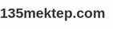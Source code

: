 # 135mektep.com
<!DOCTYPE html>
<html lang="kk">
<head>
    <meta charset="UTF-8">
    <meta name="viewport" content="width=device-width, initial-scale=1.0">
    <title>№ 135 А.Тоқмағанбетов атындағы орта мектеп <img src="135.jpg" alt="Мектеп суреті"></title>
    <link href="https://fonts.googleapis.com/css2?family=Poppins:wght@300;400;600&display=swap" rel="stylesheet">
    <style>
        body {
            font-family: 'Poppins', sans-serif;
            margin: 0;
            padding: 0;
            background: #f0f4f7;
            color: #333;
            line-height: 1.6;
            overflow-x: hidden;
            transition: background-color 1s ease;
            font-family: Arial, sans-serif;
            margin: 0;
            padding: 0;
        }

        .photo-container {
        display: flex;
        justify-content: space-between;
        padding: 30px;
        }

        .photo-left {
        order: 1; 
        max-width: 45%; 
        }

        .photo-right {
        order: 1; 
        max-width: 45%; 
        }

        header {
            background-image: url('135.jpg');
            background-size: cover;
            color: white;
            text-align: center;
            padding: 100px 20px;
            position: relative;
            box-shadow: 0 10px 30px rgba(0, 0, 0, 0.3);
            animation: headerAnimation 1s ease-out;
        }

        @keyframes headerAnimation {
            0% {
                opacity: 0;
                transform: translateY(-50px);
            }
            100% {
                opacity: 1;
                transform: translateY(0);
            }
        }

        header h1 {
            font-size: 4em;
            margin-bottom: 10px;
            text-transform: uppercase;
            letter-spacing: 5px;
            text-shadow: 2px 2px 5px rgba(0,0,0,0.3);
        }

        header p {
            font-size: 1.5em;
            text-transform: uppercase;
            letter-spacing: 3px;
            font-weight: bold;
            text-shadow: 1px 1px 3px rgba(0,0,0,0.2);
        }

        nav {
            position: sticky;
            top: 0;
            background: rgba(0, 0, 0, 0.7);
            padding: 15px 0;
            z-index: 1000;
            transition: background-color 0.3s;
        }

        nav a {
            color: white;
            text-decoration: none;
            margin: 0 25px;
            font-size: 1.2em;
            text-transform: uppercase;
            font-weight: 600;
            letter-spacing: 1px;
            padding: 5px 0;
        }

        nav a::after {
            content: '';
            position: absolute;
            width: 0%;
            height: 2px;
            background: #9b59b6;
            transition: width 0.3s ease;
            bottom: 0;
            left: 50%;
            transform: translateX(-50%);
        }

        nav a:hover::after {
            width: 100%;
        }

        nav a:hover {
            color: #9b59b6;
        }

        .container {
            width: 90%;
            max-width: 1200px;
            margin: 50px auto;
            padding: 20px;
            background-color: white;
            border-radius: 10px;
            box-shadow: 0 15px 30px rgba(0, 0, 0, 0.1);
            transition: transform 0.5s ease;
        }

        .container:hover {
            transform: translateY(-10px);
        }

        .section {
            padding: 40px 30px;
            border-bottom: 2px solid #eee;
        }

        .section:last-child {
            border-bottom: none;
        }

        .section h2 {
            font-size: 2.5em;
            color: #8e44ad;
            margin-bottom: 20px;
            text-transform: uppercase;
            font-weight: 600;
            letter-spacing: 2px;
        }

        .section p, .section ul {
            font-size: 1.2em;
            color: #555;
        }

        .section ul {
            list-style-type: none;
            padding-left: 20px;
        }

        .section li {
            margin-bottom: 10px;
        }

        footer {
            background: #8e44ad;
            color: white;
            padding: 20px 0;
            text-align: center;
            font-size: 1.2em;
            letter-spacing: 2px;
        }

        footer p {
            margin: 0;
        }

        @media (max-width: 768px) {
            header h1 {
                font-size: 2.5em;
            }

            nav a {
                margin: 0 15px;
                font-size: 1.1em;
            }

            .container {
                width: 95%;
            }
        }

        .slider {
            position: relative;
            width: 100%;
            max-width: 1200px;
            margin: 50px auto;
            border-radius: 10px;
            overflow: hidden;
            box-shadow: 0 10px 30px rgba(0, 0, 0, 0.2);
        }

        .slides {
            display: flex;
            transition: transform 1s ease;
        }

        .slide {
            width: 100%;
            height: 400px;
            background-position: center;
            background-size: cover;
        }

        .slide:nth-child(1) {
            background-image: url('https://via.placeholder.com/1200x400/8e44ad/ffffff?text=білім');
        }

        .slide:nth-child(2) {
            background-image: url('https://via.placeholder.com/1200x400/6c3483/ffffff?text=және');
        }

        .slide:nth-child(3) {
            background-image: url('https://via.placeholder.com/1200x400/9b59b6/ffffff?text=даму');
        }

        .slider-buttons {
            position: absolute;
            top: 50%;
            width: 100%;
            display: flex;
            justify-content: space-between;
            transform: translateY(-50%);
        }

        .slider-button {
            background-color: rgba(0, 0, 0, 0.5);
            color: white;
            border: none;
            padding: 10px;
            font-size: 18px;
            cursor: pointer;
            transition: background-color 0.3s ease;
        }

        .slider-button:hover {
            background-color: rgba(0, 0, 0, 0.8);
        }

        .modal {
            display: none;
            position: fixed;
            z-index: 1;
            left: 0;
            top: 0;
            width: 100%;
            height: 100%;
            background-color: rgba(0, 0, 0, 0.5);
            padding-top: 60px;
        }

        .modal-content {
            background-color: #fff;
            margin: 5% auto;
            padding: 20px;
            border-radius: 8px;
            width: 80%;
            max-width: 600px;
            animation: fadeIn 1s ease;
        }

        @keyframes fadeIn {
            0% {
                opacity: 0;
            }
            100% {
                opacity: 1;
            }
        }

        .close {
            color: #aaa;
            float: right;
            font-size: 28px;
            font-weight: bold;
        }

        .close:hover,
        .close:focus {
            color: black;
            text-decoration: none;
            cursor: pointer;
        }
    </style>
</head>
<body>
    <header>
        <h1>№ 135 А.Тоқмағанбетов атындағы орта мектеп</h1>
        <p>Білім орталығы</p>
    </header>

    <nav>
        <a href="#about">Мектеп туралы</a>
        <a href="#teachers">Мұғалімдер</a>
        <a href="#students">Оқушылар жетістіктері</a>
        <a href="#contact">Байланыс</a>
    </nav>

    <div class="container">
        <div class="slider">
            <div class="slides">
                <div class="slide"></div>
                <div class="slide"></div>
                <div class="slide"></div>
            </div>
            <div class="slider-buttons">
                <button class="slider-button" id="prevSlide">&#10094;</button>
                <button class="slider-button" id="nextSlide">&#10095;</button>
            </div>
        </div>
        
        <div class="section" id="about">
            <h2>Мектеп туралы</h2>
            <p>135 А.Тоқмағанбетов атындағы орта мектеп — еліміздің ең үздік білім ордасы. Біздің мақсатымыз — оқушыларға сапалы білім беру арқылы оларды болашаққа дайындау. Мектептің тарихы - «Молотов» атындағы жеті жылдық мектеп Елімізде 50-жылдардың басында колхоздарды ірілендіру жүзеге асырылды. Біздің ауылымызда көрші отырған төрт майда колхоздар: Майлықұм, XVIII партсъезд, Бидайкөл, Қызылорақ бірігіп 1950 жылы XVIII партсъезд колхозы болып аталып іріленді. Майлықұм колхозындағы «Молотов» атындағы жеті жылдық XVIII партсъезд колхозындағы «Н.К.Крупская» атындағы жеті жылдық және Бидайкөл колхозындағы бастауыш мектептер бірігіп 1950-51 оқу жылында «Молотов» атындағы жеті жылдық  мектеп болып аталды. Ол кезде мектеп шағын болатын. Мектеп директоры Жәрекеев Төлеп жолдас еді. 1952-53 оқу жылында Дауылбаев Әлмағанбет, 1954-55 оқу жылынан бастап Өтеков Нұрғали жолдастар мектеп директоры болып жұмыс істеді. 1956-57 оқу жылынан бастап 1961-62 оқу жылының аяғына дейін Жұқабаев Дүйсен мектепті басқарды.  Мектеп түлектері республикаға еңбегі сіңген қызметкер, режиссер Хүсейін Теміров, Қазақстан суретшілер одағының мүшесі Сәменов Шәкен еді. «Партияның  XVIII съезі» атындағы жеті жылдық мектеп 1957 жыл тамыз айынан бастап мектептің аты «Партияның XVIII съезі» атындағы жеті жылдық мектеп болып өзгерді де, 1960-61 оқу жылынан сегіз жылдық мектепке айналды. 1962-63 оқу жылынан Досымов Төлеген, 1965-66 оқу жылынан Алданазаров Рүстембек, 1967-68 оқу жылынан Омаров Абдолла, 1969-70 оқу жылынан Бисенов Жолшыбек мектеп директоры болып жұмыс істеді. Мектеп 1969-70 оқу жылынан бастап орта мектепке айналды да, 1970-71 оқу жылында бірінші рет орта білім алушыларды  мектеп қабырғасынан түлетіп ұшырды. 1973 жылы мектеп қабырғасынан түлеп ұшқан қазіргі «Гүлдер» ансамблінің жетекшісі, продюссер Ибрашева Сарсен, педагогика ғылымының кандидаты Төлегенов Шаһарбек, І-санатты дәрігер-терапевт Раманқұлова Тәжігүл еді. 1976-1977 жылдан бастап Шілманов Бабаомар мектеп директоры болып, мектепті алтын медальмен Әбдірәсілова Күлжан мен Сардарбекова Гүлсім тәмәмдады. Сол жылдары мектеп дружинасы «Оң қанатты дружина» атағын алып жүрді. 1977-78 бен 1978-1979 оқу жылдары Божанова Алмагүл басқарып, мектепті Уайсова Айзада алтын медальмен аяқтады. Мектепке 1984 жылдан бастап Қазақ ССР-і Министрлер кабинетінің шешімімен ақын, сатирик Асқар Тоқмағамбетов есімі берілді.</p>
            <p><center>Соғыс ардагерлерінің мұғалім кездері</center> </p>
            <img src="222.jpg" class="photo-left">
            <img src="333.jpg" class="photo-right">
            <img src="444.jpg" class="photo-left">
            <img src="111.jpg" alt="" class="photo-right">
         </div>

        <div class="section" id="teachers">
            <h2>Мектеп директоры және завучтар</h2>
            <ul>
                <li>
                    <img src="135.jpg" alt="Сурет" style="width: 330px; height: 330px; vertical-align: middle; margin-right: 10px;">
                    Нұрлан Құрманәлиев - 2019 жылдан бастап мектеп директоры
                </li>
            </ul>
        </div>

        <div class="section" id="students">
            <h2>Оқушылар жетістіктері</h2>
            <ul>
                <li>Ақылбеков Нұртөре 10 сынып оқушысы - ауыл олимпиадасының облыстық кезеңінің жүлдегері және Айқанат Республикалық олимпиаданың соңғы кезеңінің қатысушысы,мектебіміздің басты мақтанышы.</li>
            </ul>
        </div>

        <div class="section" id="contact">
            <h2>Байланыс</h2>
            <p>Мекен-жайы: 135, Қызылорда облысы Сырдария ауданы Тереңөзек кенті Асқар Тоқмағанбетов ауылы</p>
            <p>Телефон нөмірі: 8 771 339 98 24</p>
            <button id="contactModalBtn">Қосымша ақпарат</button>
        </div>
    </div>

    <div id="contactModal" class="modal">
        <div class="modal-content">
            <span class="close">&times;</span>
            <h2>Қосымша ақпарат</h2>
            <p>Мектепке келу үшін төмендегі мекен-жай бойынша хабарласуға болады:</p>
            <p>Телефон номері: 8 771 339 98 24</p>
        </div>
    </div>

    <footer>
        <p>135 А.Тоқмағанбетов атындағы орта мектеп. Барлық құқықтар қорғалған.</p>
    </footer>

    <script>
        var modal = document.getElementById("contactModal");
        var btn = document.getElementById("contactModalBtn");
        var span = document.getElementsByClassName("close")[0];

        btn.onclick = function() {
            modal.style.display = "block";
        }

        span.onclick = function() {
            modal.style.display = "none";
        }

        window.onclick = function(event) {
            if (event.target == modal) {
                modal.style.display = "none";
            }
        }

        var currentSlide = 0;
        var slides = document.querySelector(".slides");
        var totalSlides = document.querySelectorAll(".slide").length;

        document.getElementById("nextSlide").onclick = function() {
            currentSlide = (currentSlide + 1) % totalSlides;
            slides.style.transform = "translateX(-" + currentSlide * 100 + "%)";
        }

        document.getElementById("prevSlide").onclick = function() {
            currentSlide = (currentSlide - 1 + totalSlides) % totalSlides;
            slides.style.transform = "translateX(-" + currentSlide * 100 + "%)";
        }
    </script>
</body>
</html>


